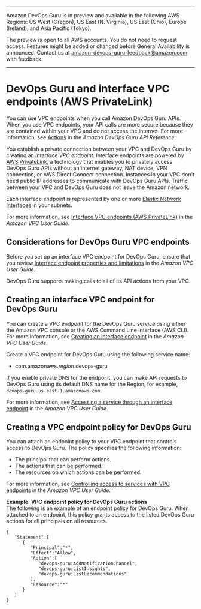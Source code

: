 --------

Amazon DevOps Guru is in preview and available in the following AWS Regions: US West \(Oregon\), US East \(N\. Virginia\), US East \(Ohio\), Europe \(Ireland\), and Asia Pacific \(Tokyo\)\.

The preview is open to all AWS accounts\. You do not need to request access\. Features might be added or changed before General Availability is announced\. Contact us at [amazon\-devops\-guru\-feedback@amazon\.com](mailto:amazon-devops-guru-feedback@amazon.com) with feedback\.

--------

# DevOps Guru and interface VPC endpoints \(AWS PrivateLink\)<a name="vpc-interface-endpoints"></a>

 You can use VPC endpoints when you call Amazon DevOps Guru APIs\. When you use VPC endpoints, your API calls are more secure because they are contained within your VPC and do not access the internet\. For more information, see [Actions](https://docs.aws.amazon.com/devops-guru/latest/APIReference/API_Operations.html) in the *Amazon DevOps Guru API Reference*\. 

You establish a private connection between your VPC and DevOps Guru by creating an *interface VPC endpoint*\. Interface endpoints are powered by [AWS PrivateLink](http://aws.amazon.com/privatelink), a technology that enables you to privately access DevOps Guru APIs without an internet gateway, NAT device, VPN connection, or AWS Direct Connect connection\. Instances in your VPC don't need public IP addresses to communicate with DevOps Guru APIs\. Traffic between your VPC and DevOps Guru does not leave the Amazon network\. 

Each interface endpoint is represented by one or more [Elastic Network Interfaces](https://docs.aws.amazon.com/AWSEC2/latest/UserGuide/using-eni.html) in your subnets\. 

For more information, see [Interface VPC endpoints \(AWS PrivateLink\)](https://docs.aws.amazon.com/vpc/latest/userguide/vpce-interface.html) in the *Amazon VPC User Guide*\. 

## Considerations for DevOps Guru VPC endpoints<a name="vpc-endpoint-considerations"></a>

Before you set up an interface VPC endpoint for DevOps Guru, ensure that you review [Interface endpoint properties and limitations](https://docs.aws.amazon.com/vpc/latest/userguide/vpce-interface.html#vpce-interface-limitations) in the *Amazon VPC User Guide*\. 

DevOps Guru supports making calls to all of its API actions from your VPC\. 

## Creating an interface VPC endpoint for DevOps Guru<a name="vpc-endpoint-create"></a>

You can create a VPC endpoint for the DevOps Guru service using either the Amazon VPC console or the AWS Command Line Interface \(AWS CLI\)\. For more information, see [Creating an interface endpoint](https://docs.aws.amazon.com/vpc/latest/userguide/vpce-interface.html#create-interface-endpoint) in the *Amazon VPC User Guide*\.

Create a VPC endpoint for DevOps Guru using the following service name: 
+ com\.amazonaws\.*region*\.devops\-guru 

If you enable private DNS for the endpoint, you can make API requests to DevOps Guru using its default DNS name for the Region, for example, `devops-guru.us-east-1.amazonaws.com`\. 

For more information, see [Accessing a service through an interface endpoint](https://docs.aws.amazon.com/vpc/latest/userguide/vpce-interface.html#access-service-though-endpoint) in the *Amazon VPC User Guide*\.

## Creating a VPC endpoint policy for DevOps Guru<a name="vpc-endpoint-policy"></a>

You can attach an endpoint policy to your VPC endpoint that controls access to DevOps Guru\. The policy specifies the following information:
+ The principal that can perform actions\.
+ The actions that can be performed\.
+ The resources on which actions can be performed\.

For more information, see [Controlling access to services with VPC endpoints](https://docs.aws.amazon.com/vpc/latest/userguide/vpc-endpoints-access.html) in the *Amazon VPC User Guide*\. 

**Example: VPC endpoint policy for DevOps Guru actions**  
The following is an example of an endpoint policy for DevOps Guru\. When attached to an endpoint, this policy grants access to the listed DevOps Guru actions for all principals on all resources\.

```
{
   "Statement":[
      {
         "Principal":"*",
         "Effect":"Allow",
         "Action":[
            "devops-guru:AddNotificationChannel",
            "devops-guru:ListInsights",
            "devops-guru:ListRecommendations"
         ],
         "Resource":"*"
      }
   ]
}
```